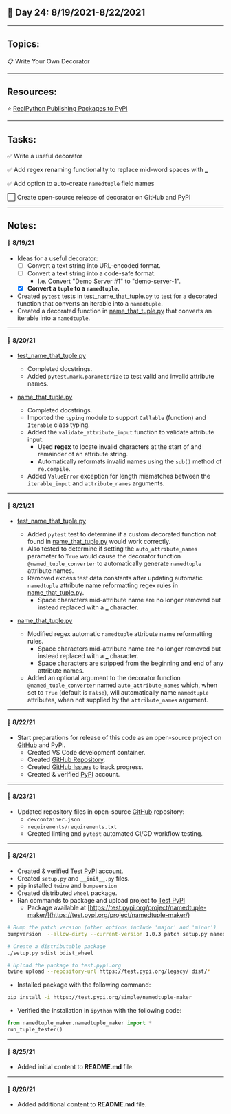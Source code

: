 ## :calendar: Day 24: 8/19/2021-8/22/2021

---

## Topics:

:clipboard: Write Your Own Decorator

---

## Resources:

:star: [RealPython Publishing Packages to PyPI](https://realpython.com/pypi-publish-python-package/)

---

## Tasks:

:white_check_mark: Write a useful decorator

:white_check_mark: Add regex renaming functionality to replace mid-word spaces with **_**

:white_check_mark: Add option to auto-create `namedtuple` field names

:white_large_square: Create open-source release of decorator on GitHub and PyPI

---

## Notes:

#### :notebook: 8/19/21

- Ideas for a useful decorator:
    - [ ] Convert a text string into URL-encoded format.
    - [ ] Convert a text string into a code-safe format.
        - I.e. Convert "Demo Server #1" to "demo-server-1".
    - [X] **Convert a `tuple` to a `namedtuple`.**

- Created `pytest` tests in [test_name_that_tuple.py](test_name_that_tuple.py) to test for a decorated function that converts an iterable into a `namedtuple`.
- Created a decorated function in [name_that_tuple.py](name_that_tuple.py) that converts an iterable into a `namedtuple`.

---

#### :notebook: 8/20/21

- [test_name_that_tuple.py](test_name_that_tuple.py)
    - Completed docstrings.
    - Added `pytest.mark.parameterize` to test valid and invalid attribute names.

- [name_that_tuple.py](name_that_tuple.py)
    - Completed docstrings.
    - Imported the `typing` module to support `Callable` (function) and `Iterable` class typing.
    - Added the `validate_attribute_input` function to validate attribute input.
        - Used **regex** to locate invalid characters at the start of and remainder of an attribute string.
        - Automatically reformats invalid names using the `sub()` method of `re.compile`.
    - Added `ValueError` exception for length mismatches between the `iterable_input` and `attribute_names` arguments.

---

#### :notebook: 8/21/21

- [test_name_that_tuple.py](test_name_that_tuple.py)
    - Added `pytest` test to determine if a custom decorated function not found in [name_that_tuple.py](name_that_tuple.py) would work correctly.
    - Also tested to determine if setting the `auto_attribute_names` parameter to `True` would cause the decorator function `@named_tuple_converter` to automatically generate `namedtuple` attribute names.
    - Removed excess test data constants after updating automatic `namedtuple` attribute name reformatting regex rules in [name_that_tuple.py](name_that_tuple.py).
        - Space characters mid-attribute name are no longer removed but instead replaced with a **_** character.

- [name_that_tuple.py](name_that_tuple.py)
    - Modified regex automatic `namedtuple` attribute name reformatting rules.
        - Space characters mid-attribute name are no longer removed but instead replaced with a **_** character.
        - Space characters are stripped from the beginning and end of any attribute names.
    - Added an optional argument to the decorator function `@named_tuple_converter` named `auto_attribute_names` which, when set to `True` (default is `False`), will automatically name `namedtuple` attributes, when not supplied by the `attribute_names` argument.

---

#### :notebook: 8/22/21

- Start preparations for release of this code as an open-source project on [GitHub](https://github.com/timothyhull/namedtuple-maker) and PyPi.
    - Created VS Code development container.
    - Created [GitHub Repository](https://github.com/timothyhull/).
    - Created [GitHub Issues](https://github.com/timothyhull/issues) to track progress.
    - Created & verified [PyPI](https://pypi.org) account.

---

#### :notebook: 8/23/21

- Updated repository files in open-source [GitHub](https://github.com/timothyhull/namedtuple-maker) repository:
    - `devcontainer.json`
    - `requirements/requirements.txt`
    - Created linting and `pytest` automated CI/CD workflow testing.

---

#### :notebook: 8/24/21

- Created & verified [Test PyPI](https://test.pypi.org) account.
- Created `setup.py` and `__init__.py` files.
- `pip` installed `twine` and `bumpversion`
- Created distributed `wheel` package.
- Ran commands to package and upload project to [Test PyPI](https://test.pypi.org)
    - Package available at [https://test.pypi.org/project/namedtuple-maker/](https://test.pypi.org/project/namedtuple-maker/)

```bash
# Bump the patch version (other options include 'major' and 'minor')
bumpversion  --allow-dirty --current-version 1.0.3 patch setup.py namedtuple_maker/__init__.py

# Create a distributable package
./setup.py sdist bdist_wheel

# Upload the package to test.pypi.org
twine upload --repository-url https://test.pypi.org/legacy/ dist/*
```

- Installed package with the following command:

```bash
pip install -i https://test.pypi.org/simple/namedtuple-maker
```

- Verified the installation in `ipython` with the following code:

```python
from namedtuple_maker.namedtuple_maker import *
run_tuple_tester()
```

---

#### :notebook: 8/25/21

- Added initial content to **README.md** file.

---

#### :notebook: 8/26/21

- Added additional content to **README.md** file.

